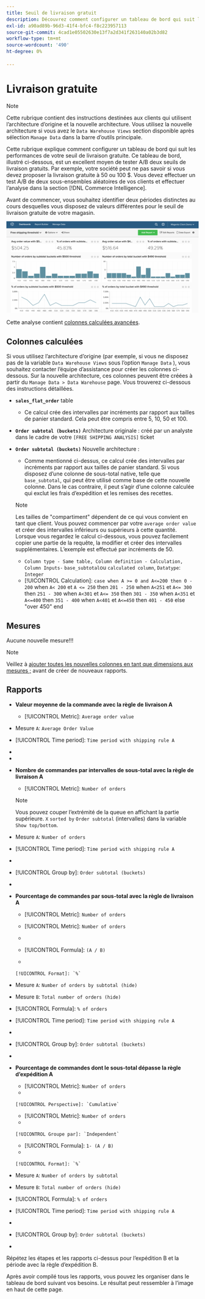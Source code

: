 ```yaml
---
title: Seuil de livraison gratuit
description: Découvrez comment configurer un tableau de bord qui suit les performances de votre seuil de livraison gratuite.
exl-id: a90ad89b-96d3-41f4-bfc4-f8c223957113
source-git-commit: 4cad1e05502630e13f7a2d341f263140a02b3d82
workflow-type: tm+mt
source-wordcount: '490'
ht-degree: 0%

---
```


# Livraison gratuite

>[!NOTE]
>
>Cette rubrique contient des instructions destinées aux clients qui utilisent l’architecture d’origine et la nouvelle architecture. Vous utilisez la nouvelle architecture si vous avez le `Data Warehouse Views` section disponible après sélection `Manage Data` dans la barre d’outils principale.

Cette rubrique explique comment configurer un tableau de bord qui suit les performances de votre seuil de livraison gratuite. Ce tableau de bord, illustré ci-dessous, est un excellent moyen de tester A/B deux seuils de livraison gratuits. Par exemple, votre société peut ne pas savoir si vous devez proposer la livraison gratuite à 50 ou 100 $. Vous devez effectuer un test A/B de deux sous-ensembles aléatoires de vos clients et effectuer l’analyse dans la section [!DNL Commerce Intelligence].

Avant de commencer, vous souhaitez identifier deux périodes distinctes au cours desquelles vous disposez de valeurs différentes pour le seuil de livraison gratuite de votre magasin.

![](../../assets/free_shipping_threshold.png)

Cette analyse contient [colonnes calculées avancées](../data-warehouse-mgr/adv-calc-columns.md).

## Colonnes calculées

Si vous utilisez l’architecture d’origine (par exemple, si vous ne disposez pas de la variable `Data Warehouse Views` sous l’option `Manage Data` ), vous souhaitez contacter l’équipe d’assistance pour créer les colonnes ci-dessous. Sur la nouvelle architecture, ces colonnes peuvent être créées à partir du `Manage Data > Data Warehouse` page. Vous trouverez ci-dessous des instructions détaillées.

* **`sales_flat_order`** table
   * Ce calcul crée des intervalles par incréments par rapport aux tailles de panier standard. Cela peut être compris entre 5, 10, 50 et 100.

* **`Order subtotal (buckets)`** Architecture originale : créé par un analyste dans le cadre de votre `[FREE SHIPPING ANALYSIS]` ticket
* **`Order subtotal (buckets)`** Nouvelle architecture :
   * Comme mentionné ci-dessus, ce calcul crée des intervalles par incréments par rapport aux tailles de panier standard. Si vous disposez d’une colonne de sous-total native, telle que `base_subtotal`, qui peut être utilisé comme base de cette nouvelle colonne. Dans le cas contraire, il peut s’agir d’une colonne calculée qui exclut les frais d’expédition et les remises des recettes.
   >[!NOTE]
   >
   >Les tailles de &quot;compartiment&quot; dépendent de ce qui vous convient en tant que client. Vous pouvez commencer par votre `average order value` et créer des intervalles inférieurs ou supérieurs à cette quantité. Lorsque vous regardez le calcul ci-dessous, vous pouvez facilement copier une partie de la requête, la modifier et créer des intervalles supplémentaires. L’exemple est effectué par incréments de 50.

   * `Column type - Same table, Column definition - Calculation, Column Inputs-` `base_subtotal`ou `calculated column`, `Datatype`: `Integer`
   * [!UICONTROL Calculation]: `case when A >= 0 and A<=200 then 0 - 200`
when `A< 200` et `A <= 250` then `201 - 250`
when `A<251` et `A<= 300` then `251 - 300`
when `A<301` et `A<= 350` then `301 - 350`
when `A<351` et `A<=400` then `351 - 400`
when `A<401` et `A<=450` then `401 - 450`
else &quot;over 450&quot; end



## Mesures

Aucune nouvelle mesure!!!

>[!NOTE]
>
>Veillez à [ajouter toutes les nouvelles colonnes en tant que dimensions aux mesures ;](../data-warehouse-mgr/manage-data-dimensions-metrics.md) avant de créer de nouveaux rapports.

## Rapports

* **Valeur moyenne de la commande avec la règle de livraison A**
   * [!UICONTROL Metric]: `Average order value`

* Mesure `A`: `Average Order Value`
* [!UICONTROL Time period]: `Time period with shipping rule A`
* 
   [!UICONTROL Interval]: `None`
* 

   [!UICONTROL Chart Type]: `Scalar`

* **Nombre de commandes par intervalles de sous-total avec la règle de livraison A**
   * [!UICONTROL Metric]: `Number of orders`

   >[!NOTE]
   >
   >Vous pouvez couper l’extrémité de la queue en affichant la partie supérieure. `X` `sorted by` `Order subtotal` (intervalles) dans la variable `Show top/bottom`.

* Mesure `A`: `Number of orders`
* [!UICONTROL Time period]: `Time period with shipping rule A`
* 
   [!UICONTROL Interval]: `None`
* [!UICONTROL Group by]: `Order subtotal (buckets)`
* 

   [!UICONTROL Chart Type]: `Column`

* **Pourcentage de commandes par sous-total avec la règle de livraison A**
   * [!UICONTROL Metric]: `Number of orders`

   * [!UICONTROL Metric]: `Number of orders`
   * 
      [!UICONTROL Groupe par]: `Independent`
   * [!UICONTROL Formula]: `(A / B)`
   * 

      [!UICONTROL Format]: `%`

* Mesure `A`: `Number of orders by subtotal (hide)`
* Mesure `B`: `Total number of orders (hide)`
* [!UICONTROL Formula]: `% of orders`
* [!UICONTROL Time period]: `Time period with shipping rule A`
* 
   [!UICONTROL Interval]: `None`
* [!UICONTROL Group by]: `Order subtotal (buckets)`
* 

   [!UICONTROL Chart Type]: `Line`

* **Pourcentage de commandes dont le sous-total dépasse la règle d’expédition A**
   * [!UICONTROL Metric]: `Number of orders`
   * 

      [!UICONTROL Perspective]: `Cumulative`

   * [!UICONTROL Metric]: `Number of orders`
   * 

      [!UICONTROL Groupe par]: `Independent`

   * [!UICONTROL Formula]: `1- (A / B)`
   * 

      [!UICONTROL Format]: `%`

* Mesure `A`: `Number of orders by subtotal`
* Mesure `B`: `Total number of orders (hide)`
* [!UICONTROL Formula]: `% of orders`
* [!UICONTROL Time period]: `Time period with shipping rule A`
* 
   [!UICONTROL Interval]: `None`
* [!UICONTROL Group by]: `Order subtotal (buckets)`
* 

   [!UICONTROL Chart Type]: `Line`


Répétez les étapes et les rapports ci-dessus pour l’expédition B et la période avec la règle d’expédition B.

Après avoir compilé tous les rapports, vous pouvez les organiser dans le tableau de bord suivant vos besoins. Le résultat peut ressembler à l’image en haut de cette page.
